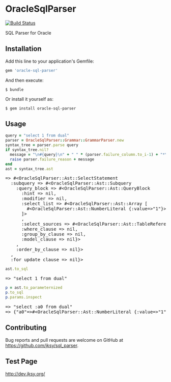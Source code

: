 # OracleSqlParser

[![Build Status](https://travis-ci.org/jksy/sql_parser.svg?branch=master)](https://travis-ci.org/jksy/sql_parser)

SQL Parser for Oracle

## Installation

Add this line to your application's Gemfile:

```ruby
gem 'oracle-sql-parser'
```

And then execute:

    $ bundle

Or install it yourself as:

    $ gem install oracle-sql-parser

## Usage

```ruby
query = "select 1 from dual"
parser = OracleSqlParser::Grammar::GrammarParser.new
syntax_tree = parser.parse query
if syntax_tree.nil?
  message = "\n#{query}\n" + " " * (parser.failure_column.to_i-1) + "*\n"
  raise parser.failure_reason + message
end
ast = syntax_tree.ast
```
<pre>
=&gt; #&lt;OracleSqlParser::Ast::SelectStatement
  :subquery =&gt; #&lt;OracleSqlParser::Ast::Subquery
    :query_block =&gt; #&lt;OracleSqlParser::Ast::QueryBlock
      :hint =&gt; nil,
      :modifier =&gt; nil,
      :select_list =&gt; #&lt;OracleSqlParser::Ast::Array [
        #&lt;OracleSqlParser::Ast::NumberLiteral {:value=&gt;"1"}&gt;
      ]&gt;
      ,
      :select_sources =&gt; #&lt;OracleSqlParser::Ast::TableReference {:schema_name=&gt;nil, :table_name=&gt;#&lt;OracleSqlParser::Ast::Identifier {:name=&gt;"dual"}&gt;, :dblink=&gt;nil}&gt;,
      :where_clause =&gt; nil,
      :group_by_clause =&gt; nil,
      :model_clause =&gt; nil}&gt;
    ,
    :order_by_clause =&gt; nil}&gt;
  ,
  :for_update_clause =&gt; nil}&gt;
</pre>

```ruby
ast.to_sql
```

<pre>
=&gt; "select 1 from dual"
</pre>

```ruby
p = ast.to_parameternized
p.to_sql
p.params.inspect
```
<pre>
=&gt; "select :a0 from dual"
=&gt; {"a0"=&gt;#&lt;OracleSqlParser::Ast::NumberLiteral {:value=&gt;"1"}&gt;}
</pre>

## Contributing

Bug reports and pull requests are welcome on GitHub at https://github.com/jksy/sql_parser.

## Test Page

http://dev.jksy.org/

